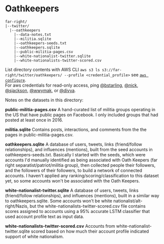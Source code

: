 # Oathkeepers
```
far-right/  
|--twitter/
  |--oathkeepers
    |--data-notes.txt
    |--militia.sqlite
    |--oathkeepers-seeds.txt
    |--oathkeepers.sqlite
    |--public-militia-pages.csv
    |--white-nationalist-twitter.sqlite
    |--white-nationalists-twitter-scored.csv
```

List directory contents with AWS CLI
`aws s3 ls s3://far-right/twitter/oathkeepers/ --profile <credential_profile>` see [`aws configure`](http://docs.aws.amazon.com/cli/latest/userguide/cli-chap-getting-started.html).  
For aws credentials for read-only access, ping [@bstarling](https://datafordemocracy.slack.com/messages/@bstarling/), [@nick](https://datafordemocracy.slack.com/messages/@nick/), [@sjackson](https://datafordemocracy.slack.com/messages/@sjackson/), [@wwymak](https://datafordemocracy.slack.com/messages/@wwymak/), or [@divya](https://datafordemocracy.slack.com/messages/@divya/).

Notes on the datasets in this directory:

**public-militia-pages.csv**
A hand-curated list of militia groups operating in the US that have public pages on Facebook. I only included groups that had posted at least once in 2016.

**militia.sqlite**
Contains posts, interactions, and comments from the the pages in public-militia-pages.csv.

**oathkeepers.sqlite**
A database of users, tweets, links (friend/follow relationships), and influences (mentions), built from the seed accounts in oathkeepers-seeds.txt. Basically I started with the seeds, which were accounts I'd manually identified as being associated with Oath Keepers (far right separatist/patriot/militia group), then collected people their followers, and the followers of their followers, to build a network of connected accounts. I haven't applied any ranking/scoring/classification to this dataset yet, so some accounts won't be associated with the Oath Keepers.

**white-nationalist-twitter.sqlite**
A database of users, tweets, links (friend/follow relationships), and influences (mentions), built in a similar way to oathkeepers.sqlite. Some accounts won't be white nationalist/alt-right/Nazis, but the white-nationalists-twitter-scored.csv file contains scores assigned to accounts using a 95% accurate LSTM classifier that used account profile text as input data.

**white-nationalists-twitter-scored.csv**
Accounts from white-nationalist-twitter.sqlite scored based on how much their account profile indicated support of white nationalism.
